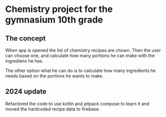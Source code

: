 # Chemistry project for the gymnasium 10th grade

## The concept
When app is opened the list of chemistry recipes are chown.
Then the user can choose one, and calculate how many portions he can make with the ingrediens he has.

The other option what he can do is to calculate how many ingredients he needs based on the portions he wants to make.

## 2024 update

Refactored the code to use kotlin and jetpack compose to learn it and moved the hardcoded recipe data to firebase.